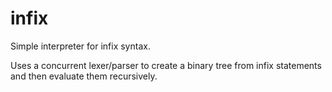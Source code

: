 infix
=====

Simple interpreter for infix syntax.

Uses a concurrent lexer/parser to create a binary tree from infix statements and then evaluate them recursively.
